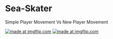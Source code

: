# Sea-Skater
Simple Player Movement Vs New Player Movement

<a href="https://imgflip.com/gif/3a4bmx"><img src="https://i.imgflip.com/3a4bmx.gif" title="made at imgflip.com"/></a>
<a href="https://imgflip.com/gif/3a4cfz"><img src="https://i.imgflip.com/3a4cfz.gif" title="made at imgflip.com"/></a>
